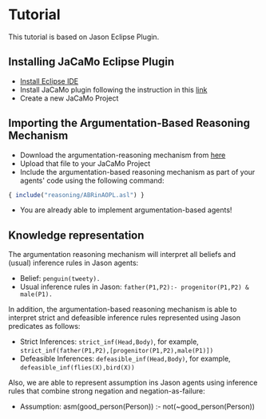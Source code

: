 # Tutorial

This tutorial is based on Jason Eclipse Plugin. 

## Installing JaCaMo Eclipse Plugin
- [Install Eclipse IDE](https://www.eclipse.org/downloads/)
- Install JaCaMo plugin following the instruction in this [link](http://jacamo.sourceforge.net/eclipseplugin/tutorial/)
- Create a new JaCaMo Project 


## Importing the Argumentation-Based Reasoning Mechanism

- Download the argumentation-reasoning mechanism from [here](../ABRinAOPL/src/reasonig/arb.asl)
- Upload that file to your JaCaMo Project
- Include the argumentation-based reasoning mechanism as part of your agents' code using the following command:
> 
```javascript
{ include("reasoning/ABRinAOPL.asl") }
```

- You are already able to implement argumentation-based agents!

## Knowledge representation

The argumentation reasoning mechanism will interpret all beliefs and (usual) inference rules in Jason agents:
- Belief: `penguin(tweety).`
- Usual inference rules in Jason: `father(P1,P2):- progenitor(P1,P2) & male(P1).`

In addition, the argumentation-based reasoning mechanism is able to interpret strict and defeasible inference rules represented using Jason predicates as follows:
- Strict Inferences: `strict_inf(Head,Body)`, for example, `strict_inf(father(P1,P2),[progenitor(P1,P2),male(P1)])`
- Defeasible Inferences: `defeasible_inf(Head,Body)`, for example, `defeasible_inf(flies(X),bird(X))`

Also, we are able to represent assumption ins Jason agents using inference rules that combine strong negation and negation-as-failure:
- Assumption: asm(good_person(Person)) :- not(~good_person(Person))
